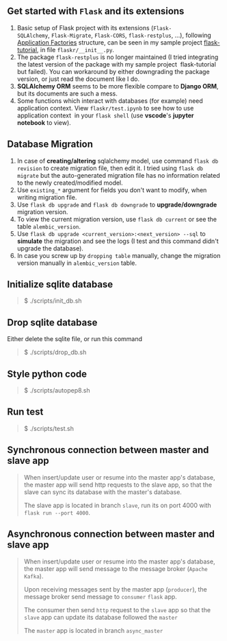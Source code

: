 ## Get started with `Flask` and its extensions
1. Basic setup of Flask project with its extensions (`Flask-SQLAlchemy`, `Flask-Migrate`, `Flask-CORS`, `flask-restplus`, ...), following [Application Factories][application-factories] structure, can be seen in my sample project [flask-tutorial][sample-flask-project], in file `flaskr/__init__.py`.
2. The package `flask-restplus` is no longer maintained (I tried integrating the latest version of the package with my sample project  flask-tutorial but failed). You can workaround by either downgrading the package version, or just read the document like I do.
3. **SQLAlchemy ORM** seems to be more flexible compare to **Django ORM**, but its documents are such a mess.
4. Some functions which interact with databases (for example) need application context. View `flaskr/test.ipynb` to see how to use application context  in your `flask shell` (use **vscode**'s **jupyter notebook** to view).
## Database Migration
1. In case of **creating/altering** sqlalchemy model, use command `flask db revision` to create migration file, then edit it. I tried using `flask db migrate` but the auto-generated migration file has no information related to the newly created/modified model.
5. Use `existing_*` argument for fields you don't want to modify, when writing migration file.
2. Use `flask db upgrade` and `flask db downgrade` to **upgrade/downgrade** migration version.
3. To view the current migration version, use `flask db current` or see the table `alembic_version`.
3. Use `flask db upgrade <current_version>:<next_version> --sql` to **simulate** the migration and see the logs (I test and this command didn't upgrade the database).
4. In case you screw up by `dropping table` manually, change the migration version manually in `alembic_version` table.
## Initialize sqlite database
>$ ./scripts/init_db.sh
## Drop sqlite database
Either delete the sqlite file, or run this command
>$ ./scripts/drop_db.sh
## Style python code
>$ ./scripts/autopep8.sh
## Run test
>$ ./scripts/test.sh
## Synchronous connection between master and slave app
>When insert/update user or resume into the master app's database, the master app will send http requests to the slave app, so that the slave can sync its database with the master's database.
>
>The slave app is located in branch `slave`, run its on port 4000 with `flask run --port 4000`.
## Asynchronous connection between master and slave app
>When insert/update user or resume into the master app's database, the master app will send message to the message broker (`Apache Kafka`).
>
>Upon receiving messages sent by the master app (`producer`), the message broker send message to `consumer` `flask` app.
>
>The consumer then send `http` request to the `slave` app so that the `slave` app can update its database followed the `master`
>
>The `master` app is located in branch `async_master`

[application-factories]: https://flask.palletsprojects.com/en/2.1.x/patterns/appfactories/#application-factories
[sample-flask-project]: https://git.teko.vn/quy.nt/sqlalchemy-tutorial/-/blob/master/flaskr/__init__.py